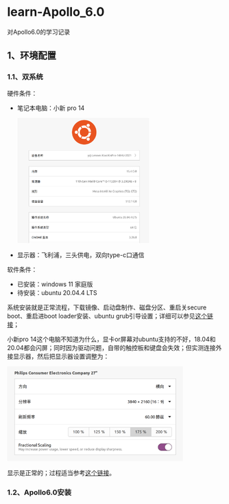 # learn-Apollo_6.0

对Apollo6.0的学习记录

## 1、环境配置

### 1.1、双系统

硬件条件：

- 笔记本电脑：小新 pro 14
  
  <img src='./figs/README/小新.png' style='zoom:30%;' />

- 显示器：飞利浦，三头供电，双向type-c口通信

软件条件：

- 已安装：windows 11 家庭版
- 待安装：ubuntu 20.04.4 LTS

系统安装就是正常流程，下载镜像、启动盘制作、磁盘分区、重启关secure boot、重启进boot loader安装、ubuntu grub引导设置；详细可以参见[这个链接](https://blog.csdn.net/qq_31347869/article/details/123357179)；

小新pro 14这个电脑不知道为什么，显卡or屏幕对ubuntu支持的不好，18.04和20.04都会闪屏；同时因为驱动问题，自带的触控板和键盘会失效；但实测连接外接显示器，然后把显示器设置调整为：

<img src='./figs/README/飞利浦.png' style='zoom:40%;' />

显示是正常的；过程适当参考[这个链接](https://blog.csdn.net/u012258905/article/details/121092545)。

### 1.2、Apollo6.0安装
